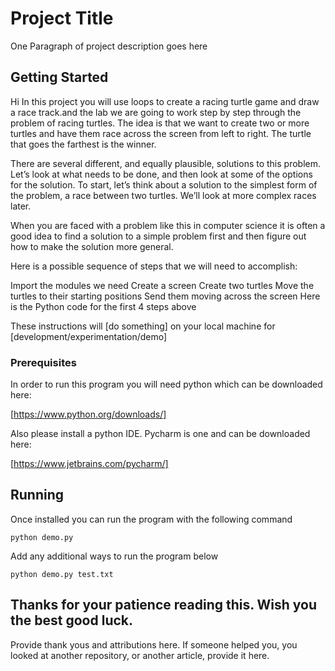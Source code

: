 # Project Title

One Paragraph of project description goes here

## Getting Started
Hi In this project you will use loops to create a racing turtle game and draw a race track.and the lab we are going to work step by step through the problem of racing turtles. The idea is that we want to create two or more turtles and have them race across the screen from left to right. The turtle that goes the farthest is the winner.

There are several different, and equally plausible, solutions to this problem. Let’s look at what needs to be done, and then look at some of the options for the solution. To start, let’s think about a solution to the simplest form of the problem, a race between two turtles. We’ll look at more complex races later.

When you are faced with a problem like this in computer science it is often a good idea to find a solution to a simple problem first and then figure out how to make the solution more general.

Here is a possible sequence of steps that we will need to accomplish:

Import the modules we need
Create a screen
Create two turtles
Move the turtles to their starting positions
Send them moving across the screen
Here is the Python code for the first 4 steps above

These instructions will [do something] on your local machine for [development/experimentation/demo]

### Prerequisites

In order to run this program you will need python which can be downloaded here:

[https://www.python.org/downloads/]

Also please install a python IDE.
Pycharm is one and can be downloaded here:

[https://www.jetbrains.com/pycharm/]



## Running
Once installed you can run the program with the following command

```
python demo.py
```

Add any additional ways to run the program below

```
python demo.py test.txt
```

## Thanks for your patience reading this. Wish you the best good luck.
Provide thank yous and attributions here. If someone helped you, you looked at another repository, or another article, provide it here.